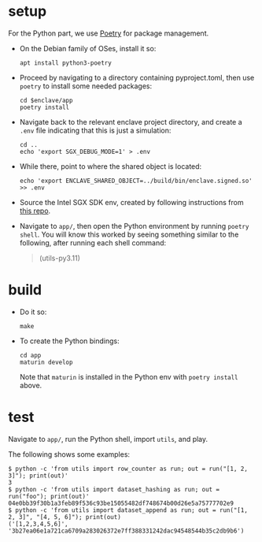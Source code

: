 # setup

For the Python part, we use [Poetry] for package management.

- On the Debian family of OSes, install it so:

  ```
  apt install python3-poetry
  ```

- Proceed by navigating to a directory containing pyproject.toml,
  then use `poetry` to install some needed packages:

  ```
  cd $enclave/app
  poetry install
  ```

- Navigate back to the relevant enclave project directory,
  and create a `.env` file indicating that this is just a simulation:

  ```
  cd ..
  echo 'export SGX_DEBUG_MODE=1' > .env
  ```

- While there,
  point to where the shared object is located:

  ```
  echo 'export ENCLAVE_SHARED_OBJECT=../build/bin/enclave.signed.so' >> .env
  ```

- Source the Intel SGX SDK env,
  created by following instructions from [this repo].

- Navigate to `app/`,
  then open the Python environment by running `poetry shell`.
  You will know this worked by seeing something similar to the following,
  after running each shell command:

  > (utils-py3.11)


# build

- Do it so:

  ```
  make
  ```

- To create the Python bindings:

  ```
  cd app
  maturin develop
  ```

  Note that `maturin` is installed in the Python env with `poetry install` above.

# test

Navigate to `app/`, run the Python shell, import `utils`, and play.

The following shows some examples:

```
$ python -c 'from utils import row_counter as run; out = run("[1, 2, 3]"); print(out)'
3
$ python -c 'from utils import dataset_hashing as run; out = run("foo"); print(out)'
04e0bb39f30b1a3feb89f536c93be15055482df748674b00d26e5a75777702e9
$ python -c 'from utils import dataset_append as run; out = run("[1, 2, 3]", "[4, 5, 6]"); print(out)
('[1,2,3,4,5,6]', '3b27ea06e1a721ca6709a283026372e7ff388331242dac94548544b35c2db9b6')
````

[Poetry]: https://python-poetry.org
[this repo]: https://github.com/ntls-io/rust-sgx-sdk-dev-env
